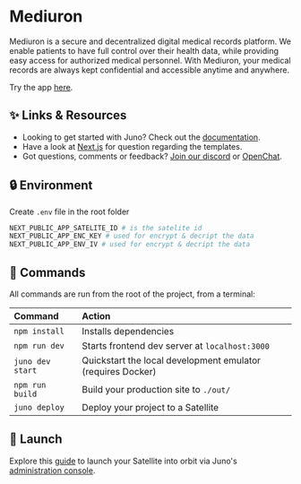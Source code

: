 # Mediuron

Mediuron is a secure and decentralized digital medical records platform. We enable patients to have full control over their health data, while providing easy access for authorized medical personnel. With Mediuron, your medical records are always kept confidential and accessible anytime and anywhere.

Try the app [here](https://qalzx-fyaaa-aaaal-amsha-cai.icp0.io).

## ✨ Links & Resources

- Looking to get started with Juno? Check out the [documentation](https://juno.build).
- Have a look at [Next.js](https://nextjs.org/docs) for question regarding the templates.
- Got questions, comments or feedback? [Join our discord](https://discord.gg/wHZ57Z2RAG) or [OpenChat](https://oc.app/community/vxgpi-nqaaa-aaaar-ar4lq-cai/?ref=xanzv-uaaaa-aaaaf-aneba-cai).

## 🔒 Environment

Create `.env` file in the root folder

```bash
NEXT_PUBLIC_APP_SATELITE_ID # is the satelite id
NEXT_PUBLIC_APP_ENC_KEY # used for encrypt & decript the data
NEXT_PUBLIC_APP_ENV_IV # used for encrypt & decript the data
```

## 🧞 Commands

All commands are run from the root of the project, from a terminal:

| Command          | Action                                                      |
| :--------------- | :---------------------------------------------------------- |
| `npm install`    | Installs dependencies                                       |
| `npm run dev`    | Starts frontend dev server at `localhost:3000`              |
| `juno dev start` | Quickstart the local development emulator (requires Docker) |
| `npm run build`  | Build your production site to `./out/`                      |
| `juno deploy`    | Deploy your project to a Satellite                          |

## 🚀 Launch

Explore this [guide](https://juno.build/docs/add-juno-to-an-app/create-a-satellite) to launch your Satellite into orbit via Juno's [administration console](https://console.juno.build).
